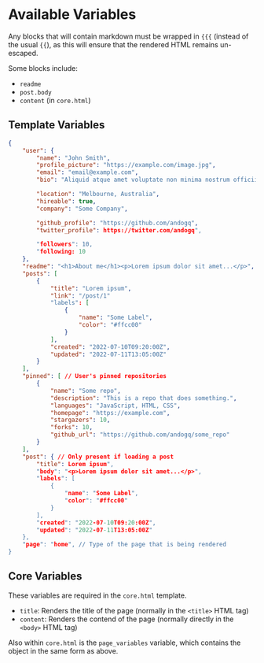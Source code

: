 # Available Variables

Any blocks that will contain markdown must be wrapped in `{{{` (instead of the
usual `{{`), as this will ensure that the rendered HTML remains un-escaped.

Some blocks include:
 - `readme`
 - `post.body`
 - `content` (in `core.html`)

## Template Variables

```json
{
    "user": {
        "name": "John Smith",
        "profile_picture": "https://example.com/image.jpg",
        "email": "email@example.com",
        "bio": "Aliquid atque amet voluptate non minima nostrum officiis.",

        "location": "Melbourne, Australia",
        "hireable": true,
        "company": "Some Company",

        "github_profile": "https://github.com/andogq",
        "twitter_profile": https://twitter.com/andogq",

        "followers": 10,
        "following: 10
    },
    "readme": "<h1>About me</h1><p>Lorem ipsum dolor sit amet...</p>", // Rendered contents of user's README
    "posts": [
        {
            "title": "Lorem ipsum",
            "link": "/post/1"
            "labels": [
                {
                    "name": "Some Label",
                    "color": "#ffcc00"
                }
            ],
            "created": "2022-07-10T09:20:00Z",
            "updated": "2022-07-11T13:05:00Z"
        }
    ],
    "pinned": [ // User's pinned repositories
        {
            "name": "Some repo",
            "description": "This is a repo that does something.",
            "languages": "JavaScript, HTML, CSS",
            "homepage": "https://example.com",
            "stargazers": 10,
            "forks": 10,
            "github_url": "https://github.com/andogq/some_repo"
        }
    ],
    "post": { // Only present if loading a post
        "title": Lorem ipsum",
        "body": "<p>Lorem ipsum dolor sit amet...</p>",
        "labels": [
            {
                "name": "Some Label",
                "color": "#ffcc00"
            }
        ],
        "created": "2022-07-10T09:20:00Z",
        "updated": "2022-07-11T13:05:00Z"
    },
    "page": "home", // Type of the page that is being rendered
}
```

## Core Variables

These variables are required in the `core.html` template.

 - `title`: Renders the title of the page (normally in the `<title>` HTML tag)
 - `content`: Renders the contend of the page (normally directly in the `<body>` HTML tag)

Also within `core.html` is the `page_variables` variable, which contains the
object in the same form as above.
